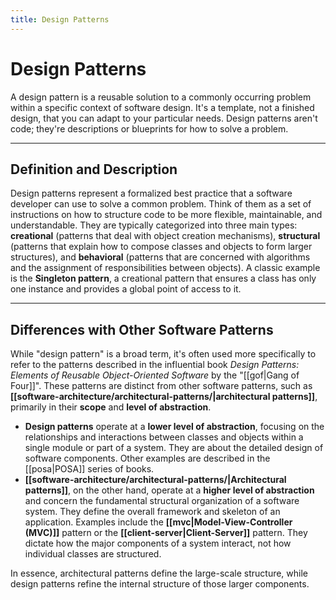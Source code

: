 ```yaml
---
title: Design Patterns
---
```


# Design Patterns

A design pattern is a reusable solution to a commonly occurring problem within a specific context of software design. It's a template, not a finished design, that you can adapt to your particular needs. Design patterns aren't code; they're descriptions or blueprints for how to solve a problem.

---

## Definition and Description

Design patterns represent a formalized best practice that a software developer can use to solve a common problem. Think of them as a set of instructions on how to structure code to be more flexible, maintainable, and understandable. They are typically categorized into three main types: **creational** (patterns that deal with object creation mechanisms), **structural** (patterns that explain how to compose classes and objects to form larger structures), and **behavioral** (patterns that are concerned with algorithms and the assignment of responsibilities between objects). A classic example is the **Singleton pattern**, a creational pattern that ensures a class has only one instance and provides a global point of access to it.

---

## Differences with Other Software Patterns

While "design pattern" is a broad term, it's often used more specifically to refer to the patterns described in the influential book *Design Patterns: Elements of Reusable Object-Oriented Software* by the "[[gof|Gang of Four]]". These patterns are distinct from other software patterns, such as **[[software-architecture/architectural-patterns/|architectural patterns]]**, primarily in their **scope** and **level of abstraction**.

* **Design patterns** operate at a **lower level of abstraction**, focusing on the relationships and interactions between classes and objects within a single module or part of a system. They are about the detailed design of software components. Other examples are described in the [[posa|POSA]] series of books.
* **[[software-architecture/architectural-patterns/|Architectural patterns]]**, on the other hand, operate at a **higher level of abstraction** and concern the fundamental structural organization of a software system. They define the overall framework and skeleton of an application. Examples include the **[[mvc|Model-View-Controller (MVC)]]** pattern or the **[[client-server|Client-Server]]** pattern. They dictate how the major components of a system interact, not how individual classes are structured.

In essence, architectural patterns define the large-scale structure, while design patterns refine the internal structure of those larger components.
